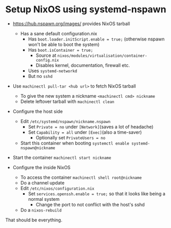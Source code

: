 # Setup NixOS using systemd-nspawn

<!-- toc -->

- <https://hub.nspawn.org/images/> provides NixOS tarball
    - Has a sane default configuration.nix
        - Has `boot.loader.initScript.enable = true;` (otherwise nspawn won't be able to boot the system)
        - Has `boot.isContainer = true;`
            - Source at `nixos/modules/virtualisation/container-config.nix`
            - Disables kernel, documentation, firewall etc.
        - Uses `systemd-networkd`
        - But no `sshd`

- Use `machinectl pull-tar <hub url>` to fetch NixOS tarball
    - To give the new system a nickname `<machinectl cmd> nickname`
    - Delete leftover tarball with `machinectl clean`

- Configure the host side
    - Edit `/etc/systemd/nspawn/nickname.nspawn`
        - Set `Private = no` under `[Network]`(saves a lot of headache)
        - Set `Capability = all` under `[Exec]`(also a time-saver)
            - Optionally set `PrivateUsers = no`
    - Start this container when booting `systemctl enable systemd-nspawn@nickname`

- Start the container `machinectl start nickname`

- Configure the inside NixOS
    - To access the container `machinectl shell root@nickname`
    - Do a channel update
    - Edit `/etc/nixos/configuration.nix`
        - Set `services.openssh.enable = true;` so that it looks like being a normal system
            - Change the port to not conflict with the host's sshd
    - Do a `nixos-rebuild`

That should be everything.
